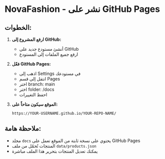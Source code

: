 # NovaFashion - نشر على GitHub Pages

## الخطوات:

1. **ارفع المشروع إلى GitHub:**
   - أنشئ مستودع جديد على GitHub
   - ارفع جميع الملفات إلى المستودع

2. **فعّل GitHub Pages:**
   - اذهب إلى Settings في مستودعك
   - انتقل إلى قسم Pages
   - اختر branch: main
   - اختر folder: /docs
   - احفظ التغييرات

3. **الموقع سيكون متاحاً على:**
   ```
   https://YOUR-USERNAME.github.io/YOUR-REPO-NAME/
   ```

## ملاحظة هامة:
- مجلد `docs` يحتوي على نسخة ثابتة من الموقع تعمل على GitHub Pages
- المنتجات تُحمّل من ملف `data/products.json`
- يمكنك تعديل المنتجات بتحرير هذا الملف مباشرة
